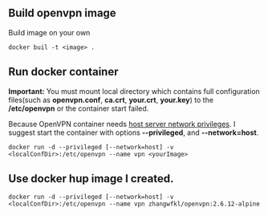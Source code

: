 ## Build openvpn image

Build image on your own
```
docker buil -t <image> .
```

## Run docker container
**Important:** You must mount local directory which contains full configuration files(such as **openvpn.conf**, **ca.crt**, **your.crt**, **your.key**) to the **/etc/openvpn** or the container start failed.

Because OpenVPN container needs [host server network privileges](https://stackoverflow.com/questions/30547484/calling-openconnect-vpn-client-in-docker-container-shows-tunsetiff-failed-opera?rq=4). I suggest start the container with options **--privileged**, and **--network=host**.
```
docker run -d --privileged [--network=host] -v <localConfDir>:/etc/openvpn --name vpn <yourImage>
```

## Use docker hup image I created.
```
docker run -d --privileged [--network=host] -v <localConfDir>:/etc/openvpn --name vpn zhangwfkl/openvpn:2.6.12-alpine
```

